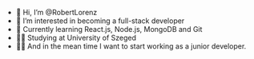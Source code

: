 - 👋 Hi, I’m @RobertLorenz
- 👀 I’m interested in becoming a full-stack developer
- 🌱 Currently learning React.js, Node.js, MongoDB and Git
- 👨‍🎓 Studying at University of Szeged 
- 👨‍💻 And in the mean time I want to start working as a junior developer.
